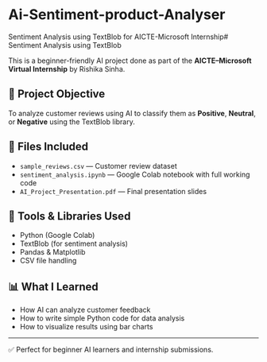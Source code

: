 # Ai-Sentiment-product-Analyser
Sentiment Analysis using TextBlob for AICTE-Microsoft Internship# Sentiment Analysis using TextBlob

This is a beginner-friendly AI project done as part of the **AICTE–Microsoft Virtual Internship** by Rishika Sinha.

## 📌 Project Objective
To analyze customer reviews using AI to classify them as **Positive**, **Neutral**, or **Negative** using the TextBlob library.

## 📁 Files Included
- `sample_reviews.csv` — Customer review dataset
- `sentiment_analysis.ipynb` — Google Colab notebook with full working code
- `AI_Project_Presentation.pdf` — Final presentation slides

## 🧠 Tools & Libraries Used
- Python (Google Colab)
- TextBlob (for sentiment analysis)
- Pandas & Matplotlib
- CSV file handling

## 📊 What I Learned
- How AI can analyze customer feedback
- How to write simple Python code for data analysis
- How to visualize results using bar charts

---

✅ Perfect for beginner AI learners and internship submissions.

